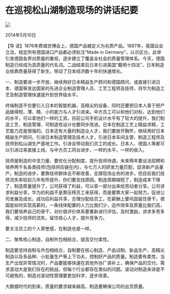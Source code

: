 # 在巡视松山湖制造现场的讲话纪要
<img class="pv" src="https://api.visitor.plantree.me/visitor-badge/pv?namespace=plantree.me&key=renzhengfei-speeches/./docs/speeches/2014/05/在巡视松山湖制造现场的讲话纪要.md">


2014年5月10日



【导  读】1876年费城世博会上，德国产品被定义为劣质产品。1887年，英国议会立法，规定所有德国进口产品都必须标注“Made in Germany”，以示区分。此举引发德国各界对质量的重视，逐步建立了覆盖全社会的质量管理体系。今天，德国制造已经成为高质量的代名词。二战结束后日本引进美国“戴明十四法”，日本制造业依靠质量获得了新生，带动了日本经济数十年的快速增长。



一、制造要进一步开放，继续用好日本精益生产顾问和德国顾问，或直接引进日本、德国等发达国家的先进企业制造管理人员、工艺工程师及技师，将华为制造工艺及制造管理快速提升到世界级水平。

终端制造不仅要引入日本的智能机器，高精尖的设备，同时还要把日本人善于把产品做得短、薄、精、小的能力与人才引进来。中方员工可以和他们对标，达到他们的水平，可以拿他们一样的工资。目前公司手机设计水平有了较大的提升，我们制造工艺、制造管理、可制造性设计也要同步改进。日本在制造工艺上精益求精，工艺能力还是很强的。日本还有大量的制造业人才，我们要放开胸怀，继续用好日本精益生产顾问，引进日本制造管理及技术人才，引进日本车间主管、制造工程师及技师到松山湖生产基地工作。引进会带动我们员工的成长。日本人、德国人等都可以引进过来直接上线，与中方员工同台进步，一样的水平，一样的收入。

技师是制造的中坚力量，要优化分配制度，提升技师待遇。未来两年要设法招聘和培养两千名各类技师(包括供应链在内)，与七万人的研发力量匹配，促进新产品量产。制造的进步，要靠技师群体去不断改善，支撑现场业务的进步。但目前我们技师流失率较前几年有所提升，你们要去找原因。制造周期缩短了，制造成本下降了，制造质量提升了，公司获得了利益，可以拿一部分出来给劳动者分享。公司讲求利益分享，华为的利益不是靠压榨员工来获得，而是要靠大家一起努力，促进公司发展及成长，成功后利益共享，合理分配给员工，在薪酬上要巩固留住骨干。德国是如何实现高薪的，一条线体配置的人力比我们少，运作效率及质量比我们高，我们要培养自己的骨干，对价值评价体系要重新进行评估，及时激励，讲求多劳多得，减少技师的流失，留住核心人才，提升竞争力。

要关注员工的个人荣誉感，在制造也是一样。

二、聚焦核心制造，自制外包相结合，提高交付柔性。

制造要坚持自制与外包相结合，自制要在核心制造、产品试制、新品生产、高精尖制造以及多品种、小批量生产等上下功夫，控制好产品的质量。制造要有柔性，当生产出现异常情况时，产品要能够快速在其他外协厂递补上，确保产品的交付。需求波动大是我们存在的挑战，但每个行业都存在类似的问题。波动对制造来讲是不可避免的，制造对波动性管理要更加科学，逐步改善。

大数据时代的到来，质量的要求越来越高，制造要确保公司的出货质量。
